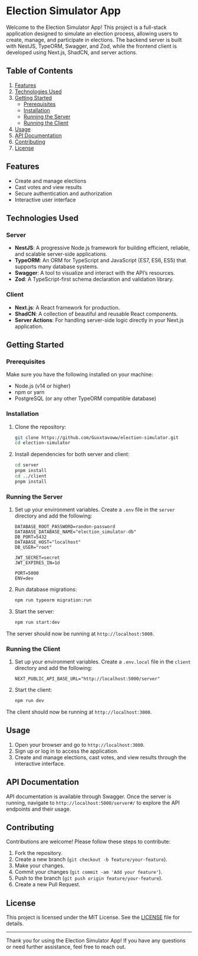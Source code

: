 # Election Simulator App

Welcome to the Election Simulator App! This project is a full-stack application designed to simulate an election process, allowing users to create, manage, and participate in elections. The backend server is built with NestJS, TypeORM, Swagger, and Zod, while the frontend client is developed using Next.js, ShadCN, and server actions.

## Table of Contents

1. [Features](#features)
2. [Technologies Used](#technologies-used)
3. [Getting Started](#getting-started)
   - [Prerequisites](#prerequisites)
   - [Installation](#installation)
   - [Running the Server](#running-the-server)
   - [Running the Client](#running-the-client)
4. [Usage](#usage)
5. [API Documentation](#api-documentation)
6. [Contributing](#contributing)
7. [License](#license)

## Features

- Create and manage elections
- Cast votes and view results
- Secure authentication and authorization
- Interactive user interface

## Technologies Used

### Server

- **NestJS**: A progressive Node.js framework for building efficient, reliable, and scalable server-side applications.
- **TypeORM**: An ORM for TypeScript and JavaScript (ES7, ES6, ES5) that supports many database systems.
- **Swagger**: A tool to visualize and interact with the API’s resources.
- **Zod**: A TypeScript-first schema declaration and validation library.

### Client

- **Next.js**: A React framework for production.
- **ShadCN**: A collection of beautiful and reusable React components.
- **Server Actions**: For handling server-side logic directly in your Next.js application.

## Getting Started

### Prerequisites

Make sure you have the following installed on your machine:

- Node.js (v14 or higher)
- npm or yarn
- PostgreSQL (or any other TypeORM compatible database)

### Installation

1. Clone the repository:

   ```bash
   git clone https://github.com/Guxxtavoww/election-simulator.git
   cd election-simulator
   ```

2. Install dependencies for both server and client:
   ```bash
   cd server
   pnpm install
   cd ../client
   pnpm install
   ```

### Running the Server

1. Set up your environment variables. Create a `.env` file in the `server` directory and add the following:

   ```env
   DATABASE_ROOT_PASSWORD=randon-password
   DATABASE_DATABASE_NAME="election_simulator-db"
   DB_PORT=5432
   DATABASE_HOST="localhost"
   DB_USER="root"

   JWT_SECRET=secret
   JWT_EXPIRES_IN=1d

   PORT=5000
   ENV=dev
   ```

2. Run database migrations:

   ```bash
   npm run typeorm migration:run
   ```

3. Start the server:
   ```bash
   npm run start:dev
   ```

The server should now be running at `http://localhost:5000`.

### Running the Client

1. Set up your environment variables. Create a `.env.local` file in the `client` directory and add the following:

   ```env
   NEXT_PUBLIC_API_BASE_URL="http://localhost:5000/server"
   ```

2. Start the client:
   ```bash
   npm run dev
   ```

The client should now be running at `http://localhost:3000`.

## Usage

1. Open your browser and go to `http://localhost:3000`.
2. Sign up or log in to access the application.
3. Create and manage elections, cast votes, and view results through the interactive interface.

## API Documentation

API documentation is available through Swagger. Once the server is running, navigate to `http://localhost:5000/server#/` to explore the API endpoints and their usage.

## Contributing

Contributions are welcome! Please follow these steps to contribute:

1. Fork the repository.
2. Create a new branch (`git checkout -b feature/your-feature`).
3. Make your changes.
4. Commit your changes (`git commit -am 'Add your feature'`).
5. Push to the branch (`git push origin feature/your-feature`).
6. Create a new Pull Request.

## License

This project is licensed under the MIT License. See the [LICENSE](LICENSE) file for details.

---

Thank you for using the Election Simulator App! If you have any questions or need further assistance, feel free to reach out.
